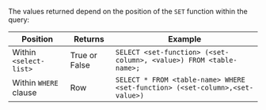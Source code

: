 The values returned depend on the position of the `SET` function within the query:

| Position | Returns | Example |
|---|---|---|
| Within `<select-list>` | True or False | `SELECT <set-function> (<set-column>, <value>) FROM <table-name>;` |
| Within `WHERE` clause | Row | `SELECT * FROM <table-name> WHERE <set-function> (<set-column>,<set-value>)` |
